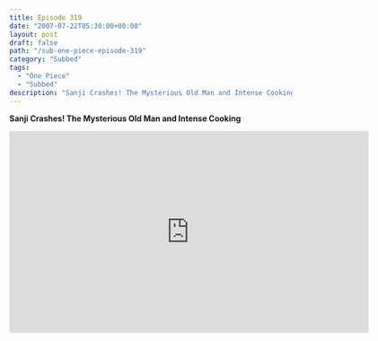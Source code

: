 ```yaml
---
title: Episode 319
date: "2007-07-22T05:30:00+00:00"
layout: post
draft: false
path: "/sub-one-piece-episode-319"
category: "Subbed"
tags:
  - "One Piece"
  - "Subbed"
description: "Sanji Crashes! The Mysterious Old Man and Intense Cooking"
---
```


**Sanji Crashes! The Mysterious Old Man and Intense Cooking**

<iframe width="640" height="360" src="https://www.rapidvideo.com/e/FXREIM6TIC" frameborder="0" marginwidth=0 marginheight=0 scrolling=no allowfullscreen></iframe>

